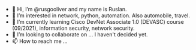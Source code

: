 - 👋 Hi, I’m @rusgooliver and my name is Ruslan.
- 👀 I’m interested in network, python, automation. Also automobile, travel.
- 🌱 I’m currently learning Cisco DevNet Associate 1.0 (DEVASC) course (09/2021), information security, network security. 
- 💞️ I’m looking to collaborate on ... I haven't decided yet.
- 📫 How to reach me ...

<!---
rusgooliver/rusgooliver is a ✨ special ✨ repository because its `README.md` (this file) appears on your GitHub profile.
You can click the Preview link to take a look at your changes.
--->
